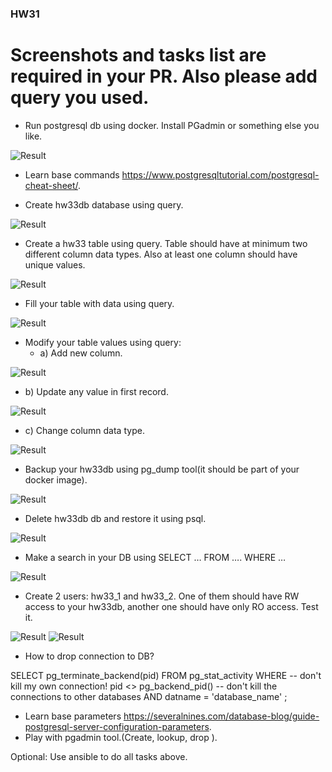 ### HW31

# Screenshots and tasks list are required in your PR. Also please add query you used.

- Run postgresql db using docker. Install PGadmin or something else you like.

![Result](https://i.ibb.co/DV2xSZT/Screenshot-1.jpg)

- Learn base commands https://www.postgresqltutorial.com/postgresql-cheat-sheet/.

- Create hw33db database using query.

![Result](https://i.ibb.co/cvMyjZ0/Screenshot-3.jpg)

- Create a hw33 table using query. Table should have at minimum two different column data types. Also at least one column should have unique values.

![Result](https://i.ibb.co/9tBygd3/Screenshot-4.jpg)

- Fill your table with data using query.

![Result](https://i.ibb.co/p18z7TR/Screenshot-5.jpg)

- Modify your table values using query:
  - a) Add new column.

![Result](https://i.ibb.co/gPv4XTb/Screenshot-6a.jpg)

  - b) Update any value in first record.

![Result](https://i.ibb.co/Bgzfs93/Screenshot-6b.jpg)

  - c) Change column data type.

![Result](https://i.ibb.co/DfzSVYC/Screenshot-6c.jpg)

- Backup your hw33db using pg_dump tool(it should be part of your docker image).

![Result](https://i.ibb.co/PNLyks1/Screenshot-7.jpg)

- Delete hw33db db and restore it using psql.

![Result](https://i.ibb.co/WGFcZj0/Screenshot-8.jpg)

- Make a search in your DB using SELECT … FROM …. WHERE …

![Result](https://i.ibb.co/CsbfDBp/Screenshot-9.jpg)

- Create 2 users: hw33_1 and hw33_2. One of them should have RW access to your hw33db, another one should have only RO access. Test it.

![Result](https://i.ibb.co/jVCv7J1/Screenshot-10.jpg)
![Result](https://i.ibb.co/XCbghXW/Screenshot-10-1.jpg)

- How to drop connection to DB?

SELECT 
    pg_terminate_backend(pid) 
FROM 
    pg_stat_activity 
WHERE 
    -- don't kill my own connection!
    pid <> pg_backend_pid()
    -- don't kill the connections to other databases
    AND datname = 'database_name'
    ;

- Learn base parameters https://severalnines.com/database-blog/guide-postgresql-server-configuration-parameters.
- Play with pgadmin tool.(Create, lookup, drop ).

Optional:
Use ansible to do all tasks above.
